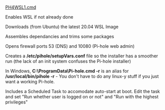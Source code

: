 [PH4WSL1.cmd](https://github.com/DesktopECHO/Pi-Hole-for-WSL1/blob/master/PH4WSL1.cmd)

Enables WSL if not already done

Downloads (from Ubuntu) the latest 20.04 WSL Image

Assembles dependancies and trims some packages

Opens firewall ports 53 (DNS) and 10080 (Pi-hole web admin)

Creates a  **/etc/pihole/setupVars.conf** file so the installer has a smoother run (the lack of an init system confuses the Pi-hole installer)  

In Windows, **C:\\ProgramData\\Pi-hole.cmd -r** is an alias for **/usr/local/bin/pihole -r** \- You don't have to do any linux-y stuff if you just want a working Pi-hole.

Includes a Scheduled Task to accomodate auto-start at boot.  Edit the task and set "Run whether user is logged on or not" and "Run with the highest privileges"
